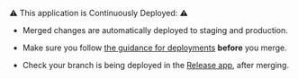 :warning: This application is Continuously Deployed: :warning:

- Merged changes are automatically deployed to staging and production.

- Make sure you follow [the guidance for deployments](https://docs.publishing.service.gov.uk/manual/development-pipeline.html#merge-your-own-pull-request) **before** you merge.

- Check your branch is being deployed in the [Release app](https://release.publishing.service.gov.uk/applications/finder-frontend), after merging.
